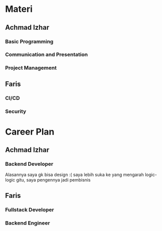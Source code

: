 # Materi
## Achmad Izhar
### Basic Programming
### Communication and Presentation
### Project Management
## Faris
### CI/CD
### Security
# Career Plan
## Achmad Izhar
### Backend Developer
Alasannya saya gk bisa design :( saya lebih suka ke yang mengarah logic-logic gitu, saya pengennya jadi pembisnis
## Faris
### Fullstack Developer
### Backend Engineer